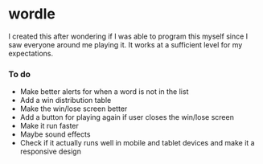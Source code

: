 # wordle
I created this after wondering if I was able to program this myself since I saw everyone around me playing it. It works at a sufficient level for my expectations.

### To do
* Make better alerts for when a word is not in the list
* Add a win distribution table
* Make the win/lose screen better
* Add a button for playing again if user closes the win/lose screen
* Make it run faster
* Maybe sound effects
* Check if it actually runs well in mobile and tablet devices and make it a responsive design
